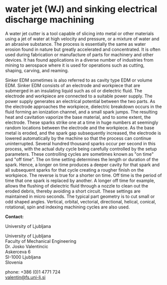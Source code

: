# water jet (WJ) and sinking electrical discharge machining

A water jet cutter is a tool capable of slicing into metal or other materials using a jet of water at high velocity and pressure, or a mixture of water and an abrasive substance. The process is essentially the same as water erosion found in nature but greatly accelerated and concentrated. It is often used during fabrication or manufacture of parts for machinery and other devices. It has found applications in a diverse number of industries from mining to aerospace where it is used for operations such as cutting, shaping, carving, and reaming.

Sinker EDM sometimes is also referred to as cavity type EDM or volume EDM. Sinker EDM consists of an electrode and workpiece that are submerged in an insulating liquid such as oil or dielectric fluid. The electrode and workpiece are connected to a suitable power supply. The power supply generates an electrical potential between the two parts. As the electrode approaches the workpiece, dielectric breakdown occurs in the fluid forming an ionization channel, and a small spark jumps. The resulting heat and cavitation vaporize the base material, and to some extent, the electrode. These sparks strike one at a time in huge numbers at seemingly random locations between the electrode and the workpiece. As the base metal is eroded, and the spark gap subsequently increased, the electrode is lowered automatically by the machine so that the process can continue uninterrupted. Several hundred thousand sparks occur per second in this process, with the actual duty cycle being carefully controlled by the setup parameters. These controlling cycles are sometimes known as "on time" and "off time". The on time setting determines the length or duration of the spark. Hence, a longer on time produces a deeper cavity for that spark and all subsequent sparks for that cycle creating a rougher finish on the workpiece. The reverse is true for a shorter on time. Off time is the period of time that one spark is replaced by another. A longer off time for example, allows the flushing of dielectric fluid through a nozzle to clean out the eroded debris, thereby avoiding a short circuit. These settings are maintained in micro seconds. The typical part geometry is to cut small or odd shaped angles. Vertical, orbital, vectorial, directional, helical, conical, rotational, spin and indexing machining cycles are also used.
<!--break-->
__Contact:__

University of Ljubljana

University of Ljubljana  
Faculty of Mechanical Engineering  
Dr. Josko Valentincic  
Askerceva 6  
SI-1000 Ljubljana  
Slovenia  

phone: +386 (0)1 4771 724  
valentin@fs.uni-lj.si